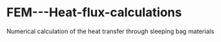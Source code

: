 # FEM---Heat-flux-calculations
Numerical calculation of the heat transfer through sleeping bag materials
